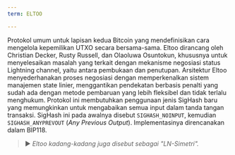 ```yaml
---
term: ELTOO

---
```

Protokol umum untuk lapisan kedua Bitcoin yang mendefinisikan cara mengelola kepemilikan UTXO secara bersama-sama. Eltoo dirancang oleh Christian Decker, Rusty Russell, dan Olaoluwa Osuntokun, khususnya untuk menyelesaikan masalah yang terkait dengan mekanisme negosiasi status Lightning channel, yaitu antara pembukaan dan penutupan. Arsitektur Eltoo menyederhanakan proses negosiasi dengan memperkenalkan sistem manajemen state linier, menggantikan pendekatan berbasis penalti yang sudah ada dengan metode pembaruan yang lebih fleksibel dan tidak terlalu menghukum. Protokol ini membutuhkan penggunaan jenis SigHash baru yang memungkinkan untuk mengabaikan semua input dalam tanda tangan transaksi. SigHash ini pada awalnya disebut `SIGHASH_NOINPUT`, kemudian `SIGHASH_ANYPREVOUT` (*Any Previous Output*). Implementasinya direncanakan dalam BIP118.

> ► *Eltoo kadang-kadang juga disebut sebagai "LN-Simetri".*